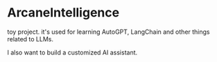 # ArcaneIntelligence

toy project. it's used for learning AutoGPT, LangChain and other things related to LLMs.

I also want to build a customized AI assistant.

